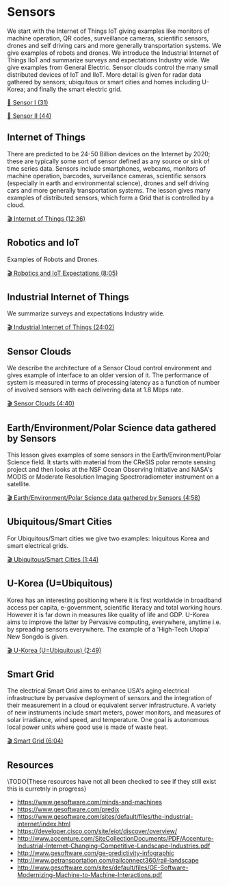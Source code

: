 Sensors
=======

We start with the Internet of Things IoT giving examples like monitors
of machine operation, QR codes, surveillance cameras, scientific
sensors, drones and self driving cars and more generally transportation
systems. We give examples of robots and drones. We introduce the
Industrial Internet of Things IIoT and summarize surveys and
expectations Industry wide. We give examples from General Electric.
Sensor clouds control the many small distributed devices of IoT and
IIoT. More detail is given for radar data gathered by sensors;
ubiquitous or smart cities and homes including U-Korea; and finally the
smart electric grid.

[:scroll: Sensor I (31)](https://drive.google.com/open?id=0B8936_ytjfjmVXZCUnR3TnVMMFk)

[:scroll: Sensor II (44)](https://drive.google.com/open?id=0B8936_ytjfjmelMwSUl6Q1lLV1k)


Internet of Things
------------------

There are predicted to be 24-50 Billion devices on the Internet by 2020;
these are typically some sort of sensor defined as any source or sink of
time series data. Sensors include smartphones, webcams, monitors of
machine operation, barcodes, surveillance cameras, scientific sensors
(especially in earth and environmental science), drones and self driving
cars and more generally transportation systems. The lesson gives many
examples of distributed sensors, which form a Grid that is controlled by
a cloud.

[:clapper: Internet of Things (12:36)](https://www.youtube.com/watch?v=0O0-mz-CWtQ)

Robotics and IoT
----------------

Examples of Robots and Drones.

[:clapper: Robotics and IoT Expectations (8:05)](https://www.youtube.com/watch?v=ABP0Yygw2Zg)

Industrial Internet of Things
-----------------------------

We summarize surveys and expectations Industry wide.

[:clapper: Industrial Internet of Things (24:02)](https://www.youtube.com/watch?v=kxKzBfd62Og)

Sensor Clouds
-------------

We describe the architecture of a Sensor Cloud control environment and
gives example of interface to an older version of it. The performance of
system is measured in terms of processing latency as a function of
number of involved sensors with each delivering data at 1.8 Mbps rate.

[:clapper: Sensor Clouds (4:40)](https://youtu.be/0egT1FsVGrU)

Earth/Environment/Polar Science data gathered by Sensors
--------------------------------------------------------

This lesson gives examples of some sensors in the
Earth/Environment/Polar Science field. It starts with material from the
CReSIS polar remote sensing project and then looks at the NSF Ocean
Observing Initiative and NASA's MODIS or Moderate Resolution Imaging
Spectroradiometer instrument on a satellite.

[:clapper: Earth/Environment/Polar Science data gathered by Sensors (4:58)](https://youtu.be/CS2gX7axWfI)

Ubiquitous/Smart Cities
-----------------------

For Ubiquitous/Smart cities we give two examples: Iniquitous Korea and
smart electrical grids.

[:clapper: Ubiquitous/Smart Cities (1:44)](https://youtu.be/MFFIItQ3SOo)

U-Korea (U=Ubiquitous)
----------------------

Korea has an interesting positioning where it is first worldwide in
broadband access per capita, e-government, scientific literacy and total
working hours. However it is far down in measures like quality of life
and GDP. U-Korea aims to improve the latter by Pervasive computing,
everywhere, anytime i.e. by spreading sensors everywhere. The example of
a 'High-Tech Utopia' New Songdo is given.

[:clapper: U-Korea (U=Ubiquitous) (2:49)](https://www.youtube.com/watch?v=U38zWbSI2n4)

Smart Grid
----------

The electrical Smart Grid aims to enhance USA's aging electrical
infrastructure by pervasive deployment of sensors and the integration of
their measurement in a cloud or equivalent server infrastructure. A
variety of new instruments include smart meters, power monitors, and
measures of solar irradiance, wind speed, and temperature. One goal is
autonomous local power units where good use is made of waste heat.

[:clapper: Smart Grid (6:04)](https://www.youtube.com/watch?v=UfEiIzaZzI8)

Resources
---------

\TODO{These resources have not all been checked to see if they still
  exist this is curretnly in progress}

-   <https://www.gesoftware.com/minds-and-machines>
-   <https://www.gesoftware.com/predix>
-   <https://www.gesoftware.com/sites/default/files/the-industrial-internet/index.html>
-   <https://developer.cisco.com/site/eiot/discover/overview/>
-   <http://www.accenture.com/SiteCollectionDocuments/PDF/Accenture-Industrial-Internet-Changing-Competitive-Landscape-Industries.pdf>
-   <http://www.gesoftware.com/ge-predictivity-infographic>
-   <http://www.getransportation.com/railconnect360/rail-landscape>
-   <http://www.gesoftware.com/sites/default/files/GE-Software-Modernizing-Machine-to-Machine-Interactions.pdf>
